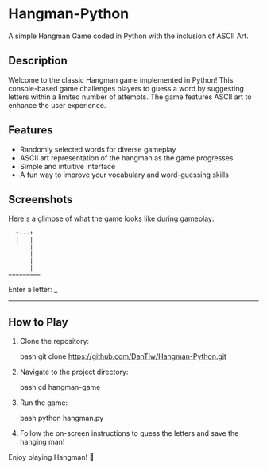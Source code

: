 # Hangman-Python
A simple Hangman Game coded in Python with the inclusion of ASCII Art.

## Description

Welcome to the classic Hangman game implemented in Python! This console-based game challenges players to guess a word by suggesting letters within a limited number of attempts. The game features ASCII art to enhance the user experience.

## Features

- Randomly selected words for diverse gameplay
- ASCII art representation of the hangman as the game progresses
- Simple and intuitive interface
- A fun way to improve your vocabulary and word-guessing skills

## Screenshots

Here's a glimpse of what the game looks like during gameplay:

```
  +---+
  |   |
      |
      |
      |
      |
=========
```
Enter a letter: _
_ _ _ _ _ _ _


## How to Play

1. Clone the repository:

   bash
   git clone https://github.com/DanTiw/Hangman-Python.git
   

2. Navigate to the project directory:

   bash
   cd hangman-game
   

3. Run the game:

   bash
   python hangman.py
   

4. Follow the on-screen instructions to guess the letters and save the hanging man!

Enjoy playing Hangman! 🎉

